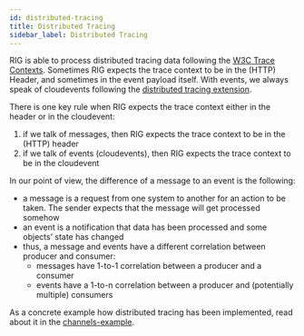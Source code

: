 ```yaml
---
id: distributed-tracing
title: Distributed Tracing
sidebar_label: Distributed Tracing
---
```


RIG is able to process distributed tracing data following the [W3C Trace Contexts](https://www.w3.org/TR/trace-context/). Sometimes RIG expects the trace context to be in the (HTTP) Header, and sometimes in the event payload itself. With events, we always speak of cloudevents following the [distributed tracing extension](https://github.com/cloudevents/spec/blob/v1.0/extensions/distributed-tracing.md).

There is one key rule when RIG expects the trace context either in the header or in the cloudevent:

1. if we talk of messages, then RIG expects the trace context to be in the (HTTP) header
2. if we talk of events (cloudevents), then RIG expects the trace context to be in the cloudevent

In our point of view, the difference of a message to an event is the following:

* a message is a request from one system to another for an action to be taken. The sender expects that the message will get processed somehow
* an event is a notification that data has been processed and some objects’ state has changed
* thus, a message and events have a different correlation between producer and consumer:
  * messages have 1-to-1 correlation between a producer and a consumer
  * events have a 1-to-n correlation between a producer and (potentially multiple) consumers

As a concrete example how distributed tracing has been implemented, read about it in the [channels-example](../examples/channels-example/README.md#one-word-to-distributed-tracing).
